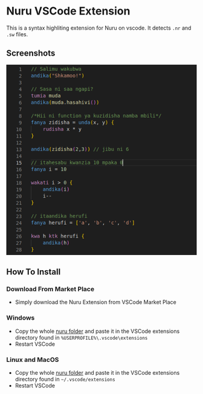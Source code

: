 # Nuru VSCode Extension

This is a syntax highliting extension for Nuru on vscode. It detects `.nr` and `.sw` files.

## Screenshots
<p align="center">
<img alt="Nuru Programming Language" src="assets/screenshot.png">
</p>

## How To Install

### Download From Market Place

- Simply download the Nuru Extension from VSCode Market Place

### Windows

- Copy the whole [nuru folder](https://github.com/ekilie/vint-lang/tree/main/extensions/vscode/nuru) and paste it in the VSCode extensions directory found in `%USERPROFILE%\.vscode\extensions`
- Restart VSCode

### Linux and MacOS

- Copy the whole [nuru folder](https://github.com/ekilie/vint-lang/tree/main/extensions/vscode/nuru) and paste it in the VSCode extensions directory found in `~/.vscode/extensions`
- Restart VSCode
